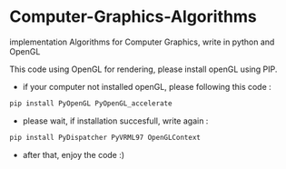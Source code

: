 # Computer-Graphics-Algorithms
  implementation Algorithms for Computer Graphics, write in python and OpenGL

<dl> 
  <dt> This code using OpenGL for rendering, please install openGL using PIP.</dt>
</dl>

 * if your computer not installed openGL, please following this code : 
  
 ```bash
 pip install PyOpenGL PyOpenGL_accelerate
 ````
 * please wait, if installation succesfull, write again : 
 
 ```bash
 pip install PyDispatcher PyVRML97 OpenGLContext
 ```
 * after that, enjoy the code :)



 
 
